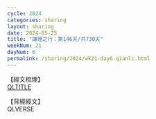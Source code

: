 ```yaml
---
cycle: 2024
categories: sharing
layout: sharing
date: 2024-05-25
title: "謙理之行：第146天/共730天"
weekNum: 21
dayNum: 6
permalink: /sharing/2024/wk21-day6-qianli.html
---
```

【經文梳理】  
[QLTITLE](QLLINK)

【背經經文】  
QLVERSE
